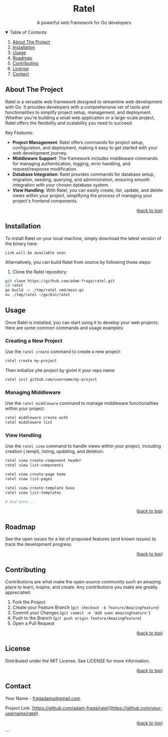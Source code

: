 <!-- PROJECT LOGO -->
<div align="center">
  <h1 align="center">Ratel</h1>
  <p align="center">
    A powerful web framework for Go developers
  </p>
</div>

<!-- TABLE OF CONTENTS -->
<details open="open">
  <summary>Table of Contents</summary>
  <ol>
    <li><a href="#about-the-project">About The Project</a></li>
    <li><a href="#installation">Installation</a></li>
    <li><a href="#usage">Usage</a></li>
    <li><a href="#roadmap">Roadmap</a></li>
    <li><a href="#contributing">Contributing</a></li>
    <li><a href="#license">License</a></li>
    <li><a href="#contact">Contact</a></li>
  </ol>
</details>

<!-- ABOUT THE PROJECT -->

## About The Project

Ratel is a versatile web framework designed to streamline web development with Go. It provides developers with a comprehensive set of tools and functionalities to simplify project setup, management, and deployment. Whether you're building a small web application or a large-scale project, Ratel offers the flexibility and scalability you need to succeed.

Key Features:

- **Project Management**: Ratel offers commands for project setup, configuration, and deployment, making it easy to get started with your web development journey.
- **Middleware Support**: The framework includes middleware commands for managing authentication, logging, error handling, and request/response modification.
- **Database Integration**: Ratel provides commands for database setup, migration, seeding, querying, and administration, ensuring smooth integration with your chosen database system.
- **View Handling**: With Ratel, you can easily create, list, update, and delete views within your project, simplifying the process of managing your project's frontend components.

<p align="right">(<a href="#table-of-contents">back to top</a>)</p>

<!-- INSTALLATION -->

## Installation

To install Ratel on your local machine, simply download the latest version of the binary here:

```
Link will be available soon
```

Alternatively, you can build Ratel from source by following these steps:

1. Clone the Ratel repository:

```bash
git clone https://github.com/adam-fraga/ratel.git
cd ratel
go build -o ./tmp/ratel cmd/main.go
mv ./tmp/ratel ~/go/bin/ratel
```

## Usage

Once Ratel is installed, you can start using it to develop your web projects. Here are some common commands and usage examples:

### Creating a New Project

Use the `ratel create` command to create a new project:

```bash
ratel create my-project
```

Then initialize yhe project by givint it your repo name

```bash
ratel init github.com/username/my-project
```

### Managing Middleware

Use the `ratel middleware` command to manage middleware functionalities within your project:

```bash
ratel middleware create auth
ratel middleware list
```

### View Handling

Use the `ratel view` command to handle views within your project, including creation (.templ), listing, updating, and deletion:

```bash
ratel view create-component header
ratel view list-components

ratel view create-page home
ratel view list-pages

ratel view create-template base
ratel view list-templates

# And more...
```

<p align="right">(<a href="#table-of-contents">back to top</a>)</p>

<!-- ROADMAP -->

## Roadmap

See the open issues for a list of proposed features (and known issues) to track the development progress.

<p align="right">(<a href="#table-of-contents">back to top</a>)</p>

<!-- CONTRIBUTING -->

## Contributing

Contributions are what make the open-source community such an amazing place to learn, inspire, and create.
Any contributions you make are greatly appreciated.

1. Fork the Project
2. Create your Feature Branch (`git checkout -b feature/AmazingFeature`)
3. Commit your Changes (`git commit -m 'Add some AmazingFeature'`)
4. Push to the Branch (`git push origin feature/AmazingFeature`)
5. Open a Pull Request

<p align="right">(<a href="#table-of-contents">back to top</a>)</p>

<!-- LICENSE -->

## License

Distributed under the MIT License. See LICENSE for more information.

<p align="right">(<a href="#table-of-contents">back to top</a>)</p>

<!-- CONTACT -->

## Contact

Your Name - fragadams@gmail.com

Project Link: [https://github.com/adam-fraga/ratel](https://github.com/your-username/ratel)

<p align="right">(<a href="#table-of-contents">back to top</a>)</p>
```
